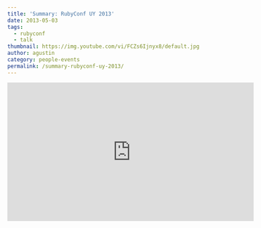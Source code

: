 ```yaml
---
title: 'Summary: RubyConf UY 2013'
date: 2013-05-03
tags:
  - rubyconf
  - talk
thumbnail: https://img.youtube.com/vi/FCZs6Ijnyx8/default.jpg
author: agustin
category: people-events
permalink: /summary-rubyconf-uy-2013/
---
```


<div style={{ textAlign: 'center' }}>
  <iframe allowfullscreen="" frameborder="0" height="315" src="https://www.youtube.com/embed/FCZs6Ijnyx8" width="560"></iframe>
</div>
